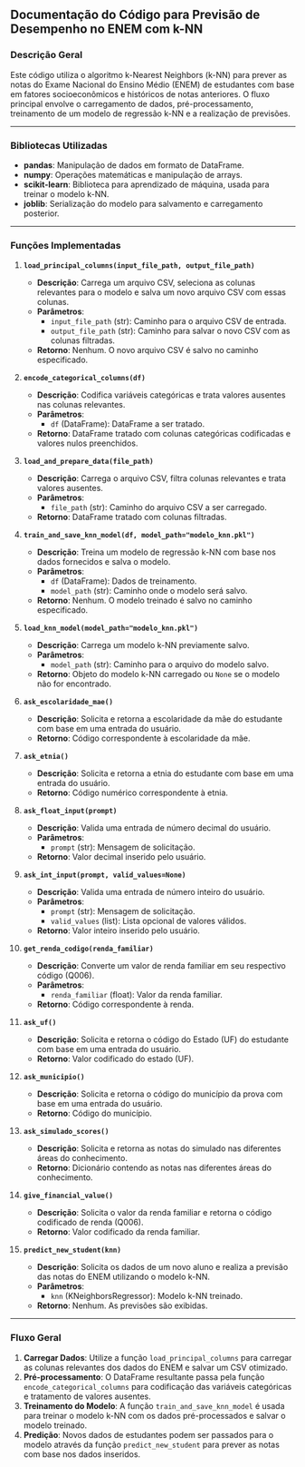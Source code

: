 
## Documentação do Código para Previsão de Desempenho no ENEM com k-NN

### Descrição Geral

Este código utiliza o algoritmo k-Nearest Neighbors (k-NN) para prever as notas do Exame Nacional do Ensino Médio (ENEM) de estudantes com base em fatores socioeconômicos e históricos de notas anteriores. O fluxo principal envolve o carregamento de dados, pré-processamento, treinamento de um modelo de regressão k-NN e a realização de previsões.

---

### Bibliotecas Utilizadas
- **pandas**: Manipulação de dados em formato de DataFrame.
- **numpy**: Operações matemáticas e manipulação de arrays.
- **scikit-learn**: Biblioteca para aprendizado de máquina, usada para treinar o modelo k-NN.
- **joblib**: Serialização do modelo para salvamento e carregamento posterior.

---

### Funções Implementadas

1. **`load_principal_columns(input_file_path, output_file_path)`**
   - **Descrição**: Carrega um arquivo CSV, seleciona as colunas relevantes para o modelo e salva um novo arquivo CSV com essas colunas.
   - **Parâmetros**:
     - `input_file_path` (str): Caminho para o arquivo CSV de entrada.
     - `output_file_path` (str): Caminho para salvar o novo CSV com as colunas filtradas.
   - **Retorno**: Nenhum. O novo arquivo CSV é salvo no caminho especificado.

2. **`encode_categorical_columns(df)`**
   - **Descrição**: Codifica variáveis categóricas e trata valores ausentes nas colunas relevantes.
   - **Parâmetros**:
     - `df` (DataFrame): DataFrame a ser tratado.
   - **Retorno**: DataFrame tratado com colunas categóricas codificadas e valores nulos preenchidos.

3. **`load_and_prepare_data(file_path)`**
   - **Descrição**: Carrega o arquivo CSV, filtra colunas relevantes e trata valores ausentes.
   - **Parâmetros**:
     - `file_path` (str): Caminho do arquivo CSV a ser carregado.
   - **Retorno**: DataFrame tratado com colunas filtradas.

4. **`train_and_save_knn_model(df, model_path="modelo_knn.pkl")`**
   - **Descrição**: Treina um modelo de regressão k-NN com base nos dados fornecidos e salva o modelo.
   - **Parâmetros**:
     - `df` (DataFrame): Dados de treinamento.
     - `model_path` (str): Caminho onde o modelo será salvo.
   - **Retorno**: Nenhum. O modelo treinado é salvo no caminho especificado.

5. **`load_knn_model(model_path="modelo_knn.pkl")`**
   - **Descrição**: Carrega um modelo k-NN previamente salvo.
   - **Parâmetros**:
     - `model_path` (str): Caminho para o arquivo do modelo salvo.
   - **Retorno**: Objeto do modelo k-NN carregado ou `None` se o modelo não for encontrado.

6. **`ask_escolaridade_mae()`**
   - **Descrição**: Solicita e retorna a escolaridade da mãe do estudante com base em uma entrada do usuário.
   - **Retorno**: Código correspondente à escolaridade da mãe.

7. **`ask_etnia()`**
   - **Descrição**: Solicita e retorna a etnia do estudante com base em uma entrada do usuário.
   - **Retorno**: Código numérico correspondente à etnia.

8. **`ask_float_input(prompt)`**
   - **Descrição**: Valida uma entrada de número decimal do usuário.
   - **Parâmetros**:
     - `prompt` (str): Mensagem de solicitação.
   - **Retorno**: Valor decimal inserido pelo usuário.

9. **`ask_int_input(prompt, valid_values=None)`**
   - **Descrição**: Valida uma entrada de número inteiro do usuário.
   - **Parâmetros**:
     - `prompt` (str): Mensagem de solicitação.
     - `valid_values` (list): Lista opcional de valores válidos.
   - **Retorno**: Valor inteiro inserido pelo usuário.

10. **`get_renda_codigo(renda_familiar)`**
    - **Descrição**: Converte um valor de renda familiar em seu respectivo código (Q006).
    - **Parâmetros**:
      - `renda_familiar` (float): Valor da renda familiar.
    - **Retorno**: Código correspondente à renda.

11. **`ask_uf()`**
    - **Descrição**: Solicita e retorna o código do Estado (UF) do estudante com base em uma entrada do usuário.
    - **Retorno**: Valor codificado do estado (UF).

12. **`ask_municipio()`**
    - **Descrição**: Solicita e retorna o código do município da prova com base em uma entrada do usuário.
    - **Retorno**: Código do município.

13. **`ask_simulado_scores()`**
    - **Descrição**: Solicita e retorna as notas do simulado nas diferentes áreas do conhecimento.
    - **Retorno**: Dicionário contendo as notas nas diferentes áreas do conhecimento.

14. **`give_financial_value()`**
    - **Descrição**: Solicita o valor da renda familiar e retorna o código codificado de renda (Q006).
    - **Retorno**: Valor codificado da renda familiar.

15. **`predict_new_student(knn)`**
    - **Descrição**: Solicita os dados de um novo aluno e realiza a previsão das notas do ENEM utilizando o modelo k-NN.
    - **Parâmetros**:
      - `knn` (KNeighborsRegressor): Modelo k-NN treinado.
    - **Retorno**: Nenhum. As previsões são exibidas.

---

### Fluxo Geral

1. **Carregar Dados**: Utilize a função `load_principal_columns` para carregar as colunas relevantes dos dados do ENEM e salvar um CSV otimizado.
2. **Pré-processamento**: O DataFrame resultante passa pela função `encode_categorical_columns` para codificação das variáveis categóricas e tratamento de valores ausentes.
3. **Treinamento do Modelo**: A função `train_and_save_knn_model` é usada para treinar o modelo k-NN com os dados pré-processados e salvar o modelo treinado.
4. **Predição**: Novos dados de estudantes podem ser passados para o modelo através da função `predict_new_student` para prever as notas com base nos dados inseridos.
